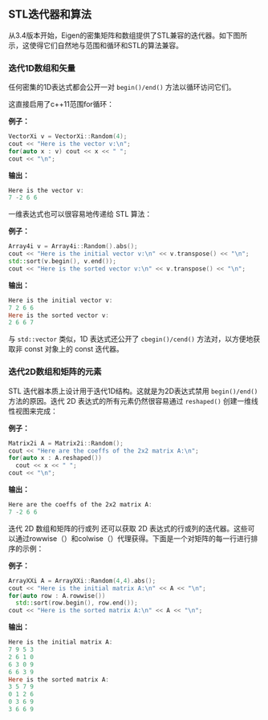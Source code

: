 ## STL迭代器和算法

从3.4版本开始，Eigen的密集矩阵和数组提供了STL兼容的迭代器。如下图所示，这使得它们自然地与范围和循环和STL的算法兼容。

### 迭代1D数组和矢量

任何密集的1D表达式都会公开一对 `begin()/end()` 方法以循环访问它们。

这直接启用了c++11范围for循环：

**例子：**

```cpp
VectorXi v = VectorXi::Random(4);
cout << "Here is the vector v:\n";
for(auto x : v) cout << x << " ";
cout << "\n";
```

**输出：**

```powershell
Here is the vector v:
7 -2 6 6
```

一维表达式也可以很容易地传递给 STL 算法：

**例子：**

```cpp
Array4i v = Array4i::Random().abs();
cout << "Here is the initial vector v:\n" << v.transpose() << "\n";
std::sort(v.begin(), v.end());
cout << "Here is the sorted vector v:\n" << v.transpose() << "\n";
```

**输出：**

```powershell
Here is the initial vector v:
7 2 6 6
Here is the sorted vector v:
2 6 6 7
```

与 `std::vector` 类似，1D 表达式还公开了 `cbegin()/cend()` 方法对，以方便地获取非 const 对象上的 const 迭代器。

### 迭代2D数组和矩阵的元素

STL 迭代器本质上设计用于迭代1D结构。这就是为2D表达式禁用 `begin()/end()` 方法的原因。迭代 2D 表达式的所有元素仍然很容易通过 `reshaped()` 创建一维线性视图来完成：

**例子：**

```cpp
Matrix2i A = Matrix2i::Random();
cout << "Here are the coeffs of the 2x2 matrix A:\n";
for(auto x : A.reshaped())
  cout << x << " ";
cout << "\n";
```

**输出：**

```powershell
Here are the coeffs of the 2x2 matrix A:
7 -2 6 6
```

迭代 2D 数组和矩阵的行或列
还可以获取 2D 表达式的行或列的迭代器。这些可以通过rowwise（）和colwise（）代理获得。下面是一个对矩阵的每一行进行排序的示例：

**例子：**

```cpp
ArrayXXi A = ArrayXXi::Random(4,4).abs();
cout << "Here is the initial matrix A:\n" << A << "\n";
for(auto row : A.rowwise())
  std::sort(row.begin(), row.end());
cout << "Here is the sorted matrix A:\n" << A << "\n";
```

**输出：**

```powershell
Here is the initial matrix A:
7 9 5 3
2 6 1 0
6 3 0 9
6 6 3 9
Here is the sorted matrix A:
3 5 7 9
0 1 2 6
0 3 6 9
3 6 6 9
```

